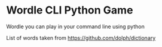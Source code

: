 # Wordle CLI Python Game

Wordle you can play in your command line using python

List of words taken from https://github.com/dolph/dictionary
